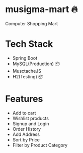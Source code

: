 # musigma-mart 🔥
Computer Shopping Mart

# Tech Stack

* Spring Boot
* MySQL(Production) 📦
* MusctacheJS
* H2(Testing) 📦


# Features

* Add to cart
* Wishlist products
* Signup and Login
* Order History
* Add Address
* Sort by Price
* Filter by Product Category


